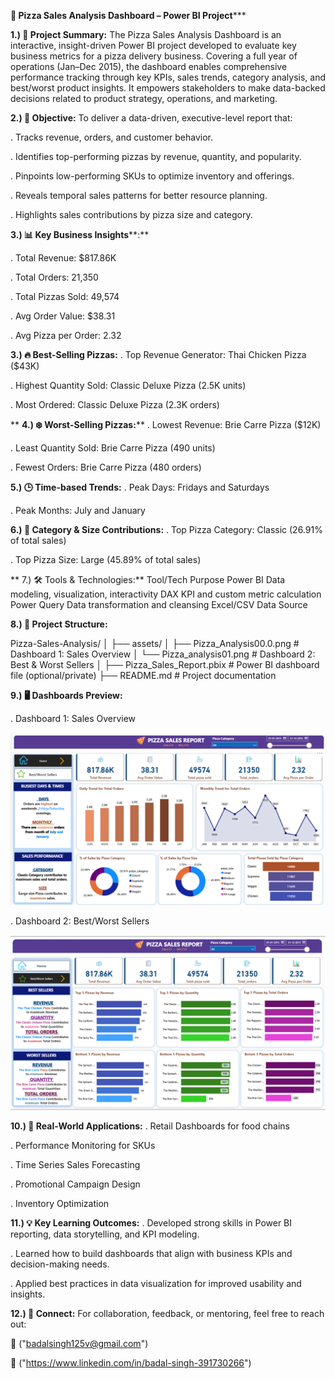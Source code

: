 
**🍕 Pizza Sales Analysis Dashboard – Power BI Project*****


**1.) 📌 Project Summary:**
   The Pizza Sales Analysis Dashboard is an interactive, insight-driven Power BI project developed to evaluate key business metrics for a pizza delivery business.    Covering a full year of operations (Jan–Dec 2015), the dashboard enables comprehensive performance tracking through key KPIs, sales trends, category analysis,     and best/worst product insights. It empowers stakeholders to make data-backed decisions related to product strategy, operations, and marketing.
   

**2.) 🎯 Objective:**
    To deliver a data-driven, executive-level report that:

  . Tracks revenue, orders, and customer behavior.

  . Identifies top-performing pizzas by revenue, quantity, and popularity.

  . Pinpoints low-performing SKUs to optimize inventory and offerings.

  . Reveals temporal sales patterns for better resource planning.

  . Highlights sales contributions by pizza size and category.

  

**3.) 📊 Key Business Insights****:**

   . Total Revenue: $817.86K
   
   . Total Orders: 21,350

   . Total Pizzas Sold: 49,574

   . Avg Order Value: $38.31

   . Avg Pizza per Order: 2.32

   

**3.) 🔥 Best-Selling Pizzas:**
   . Top Revenue Generator: Thai Chicken Pizza ($43K)

   . Highest Quantity Sold: Classic Deluxe Pizza (2.5K units)

   . Most Ordered: Classic Deluxe Pizza (2.3K orders)
   
**
**4.) ❄️ Worst-Selling Pizzas:****
    . Lowest Revenue: Brie Carre Pizza ($12K)

   . Least Quantity Sold: Brie Carre Pizza (490 units)

   . Fewest Orders: Brie Carre Pizza (480 orders)
   

**5.) 🕒 Time-based Trends:**
   . Peak Days: Fridays and Saturdays

   . Peak Months: July and January
   

**6.) 🍕 Category & Size Contributions:**
    . Top Pizza Category: Classic (26.91% of total sales)

   . Top Pizza Size: Large (45.89% of total sales)

   
**
7.)  🛠 Tools & Technologies:**
            Tool/Tech	   Purpose
            Power BI	          Data modeling, visualization, interactivity
            DAX	          KPI and custom metric calculation
            Power Query	   Data transformation and cleansing
            Excel/CSV	   Data Source

            

**8.) 📁 Project Structure:**

 Pizza-Sales-Analysis/
  │
  ├── assets/
  │   ├── Pizza_Analysis00.0.png          # Dashboard 1: Sales Overview
  │   └── Pizza_analysis01.png            # Dashboard 2: Best & Worst Sellers
  │
  ├── Pizza_Sales_Report.pbix             # Power BI dashboard file (optional/private)
  ├── README.md                           # Project documentation



  **9.) 🖥️ Dashboards Preview:**
 
   . Dashboard 1: Sales Overview

   


   ![Image Alt](https://github.com/badalsingh91461/Pizza_Sales_Analysis/blob/main/Pizza_Home_page.png?raw=true)



   . Dashboard 2: Best/Worst Sellers

   ![Image ALt](https://github.com/badalsingh91461/Pizza_Sales_Analysis/blob/main/Pizza_best_worst_seller.png?raw=true)



   


**10.)  💼 Real-World Applications:**
  . Retail Dashboards for food chains

  . Performance Monitoring for SKUs

  . Time Series Sales Forecasting

  . Promotional Campaign Design

  . Inventory Optimization
  


**11.)  💡 Key Learning Outcomes:**
   . Developed strong skills in Power BI reporting, data storytelling, and KPI modeling.

   . Learned how to build dashboards that align with business KPIs and decision-making needs.

   . Applied best practices in data visualization for improved usability and insights.



**12.) 🔗 Connect:**
    For collaboration, feedback, or mentoring, feel free to reach out:

   💼 ("badalsingh125v@gmail.com")

   📧   ("https://www.linkedin.com/in/badal-singh-391730266")






